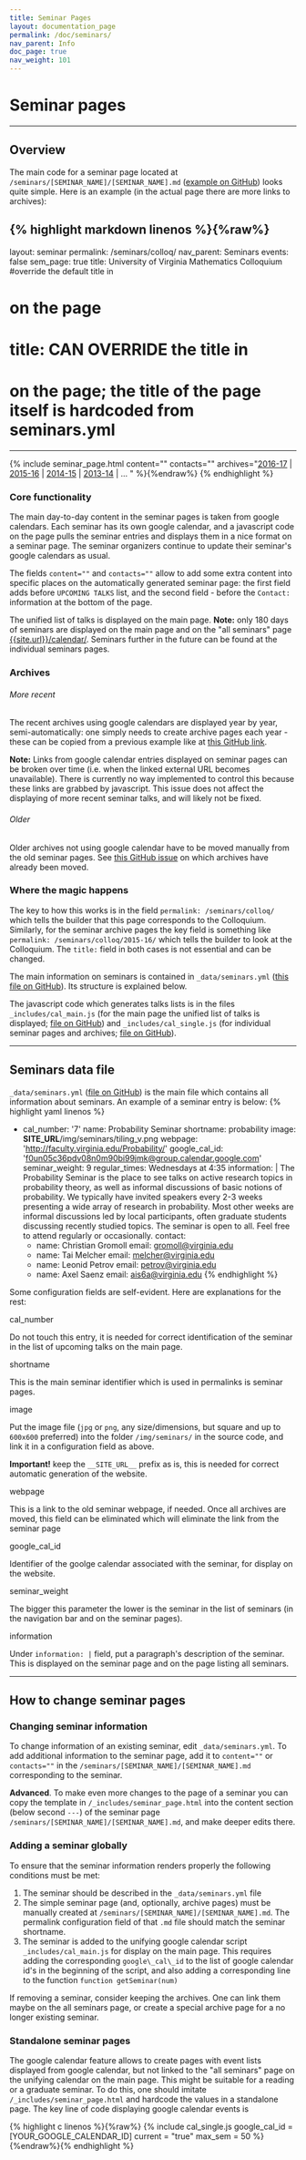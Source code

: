 ```yaml
---
title: Seminar Pages
layout: documentation_page
permalink: /doc/seminars/
nav_parent: Info
doc_page: true
nav_weight: 101
---
```


# Seminar pages

---

## Overview

The main code for a seminar page located at `/seminars/[SEMINAR_NAME]/[SEMINAR_NAME].md` ([example on GitHub](https://github.com/uva-math/uva-math-code/blob/master/seminars/colloq/colloq.md)) looks quite simple. Here is an example (in the actual page there are more links to archives):

{% highlight markdown linenos %}{%raw%}
---
layout: seminar
permalink: /seminars/colloq/
nav_parent: Seminars
events: false
sem_page: true
title: University of Virginia Mathematics Colloquium #override the default title in <h1> on the page
# title: CAN OVERRIDE the title in <h1> on the page; the title of the page itself is hardcoded from seminars.yml
---

{% include seminar_page.html
  content=""
  contacts=""
  archives="[2016-17](/seminars/colloq/2016-17/) \|
    [2015-16](/seminars/colloq/2015-16/) \|
    [2014-15](/seminars/colloq/2014-15/) \|
    [2013-14](/seminars/colloq/2013-14/) \|
    ...
    "
%}{%endraw%}
{% endhighlight %}

### Core functionality

The main day-to-day content in the seminar pages is taken from google calendars. Each seminar has its own google calendar, and a javascript code on the page pulls the seminar entries and displays them in a nice format on a seminar page. The seminar organizers continue to update their seminar's google calendars as usual.

The fields `content=""` and `contacts=""` allow to add some extra content into specific places on the automatically generated seminar page: the first field adds before `UPCOMING TALKS` list, and the second field - before the `Contact:` information at the bottom of the page.

The unified list of talks is displayed on the main page. **Note:** only 180 days of seminars are displayed on the main page and on the "all seminars" page [{{site.url}}/calendar/]({{site.url}}/calendar/). Seminars further in the future can be found at the individual seminars pages.

### Archives

###### More recent

The recent archives using google calendars are displayed year by year, semi-automatically: one simply needs to create archive pages each year - these can be copied from a previous example like at [this GitHub link](https://github.com/uva-math/uva-math-code/blob/master/seminars/colloq/colloq15_16.md).

**Note:** Links from google calendar entries displayed on seminar pages can be broken over time (i.e. when the linked external URL becomes unavailable). There is currently no way implemented to control this because these links are grabbed by javascript. This issue does not affect the displaying of more recent seminar talks, and will likely not be fixed.


###### Older

Older archives not using google calendar have to be moved manually from the old seminar pages. See [this GitHub issue](https://github.com/uva-math/uva-math-code/issues/16) on which archives have already been moved.

### Where the magic happens

The key to how this works is in the field `permalink: /seminars/colloq/` which tells the builder that this page corresponds to the Colloquium. Similarly, for the seminar archive pages the key field is something like `permalink: /seminars/colloq/2015-16/` which tells the builder to look at the Colloquium. The `title:` field in both cases is not essential and can be changed.

The main information on seminars is contained in `_data/seminars.yml` ([this file on GitHub](https://github.com/uva-math/uva-math-code/blob/master/_data/seminars.yml)). Its structure is explained below.

The javascript code which generates talks lists is in the files `_includes/cal_main.js` (for the main page the unified list of talks is displayed; [file on GitHub](https://github.com/uva-math/uva-math-code/blob/master/_includes/cal_main.js)) and `_includes/cal_single.js` (for individual seminar pages and archives; [file on GitHub](https://github.com/uva-math/uva-math-code/blob/master/_includes/cal_single.js)).

---

## Seminars data file

`_data/seminars.yml` ([file on GitHub](https://github.com/uva-math/uva-math-code/blob/master/_data/seminars.yml)) is the main file which contains all information about seminars. An example of a seminar entry is below:
{% highlight yaml linenos %}
- cal_number: '7'
  name: Probability Seminar
  shortname: probability
  image: __SITE_URL__/img/seminars/tiling_v.png
  webpage: 'http://faculty.virginia.edu/Probability/'
  google_cal_id: 'f0un05c36pdv08n0m90bi99jmk@group.calendar.google.com'
  seminar_weight: 9
  regular_times: Wednesdays at 4:35
  information: |
    The Probability Seminar is the place to see talks on active research topics in probability theory, as well as informal discussions of basic notions of probability.  We typically have invited speakers every 2-3 weeks presenting a wide array of research in probability. Most other weeks are informal discussions led by local participants, often graduate students discussing recently studied topics. The seminar is open to all. Feel free to attend regularly or occasionally.
  contact:
    - name: Christian Gromoll
      email: gromoll@virginia.edu
    - name: Tai Melcher
      email: melcher@virginia.edu
    - name: Leonid Petrov
      email: petrov@virginia.edu
    - name: Axel Saenz
      email: ais6a@virginia.edu
{% endhighlight %}

Some configuration fields are self-evident. Here are explanations for the rest:

<span class="nonupper-h5">cal\_number</span>

Do not touch this entry, it is needed for correct identification of the seminar in the list of upcoming talks
on the main page.

<span class="nonupper-h5">shortname</span>

This is the main seminar identifier which is used in permalinks is seminar pages.

<span class="nonupper-h5">image</span>

Put the image file (`jpg` or `png`, any size/dimensions, but square and up to `600x600` preferred) into the folder `/img/seminars/` in the source code, and link it in a configuration field as above.

**Important!** keep the `__SITE_URL__` prefix as is, this is needed for correct automatic generation of the website.

<span class="nonupper-h5">webpage</span>

This is a link to the old seminar webpage, if needed. Once all archives are moved, this field can be eliminated which will eliminate the link from the seminar page

<span class="nonupper-h5">google\_cal\_id</span>

Identifier of the goolge calendar associated with the seminar, for display on the website.

<span class="nonupper-h5">seminar\_weight</span>

The bigger this parameter the lower is the seminar in the list of seminars (in the navigation bar and on the
  seminar pages).

<span class="nonupper-h5">information</span>

Under `information: |` field, put a paragraph's description of the seminar. This is displayed on the seminar page and on the page listing all seminars.

---

## How to change seminar pages

### Changing seminar information

To change information of an existing seminar, edit `_data/seminars.yml`. To add additional information to the seminar page, add it to `content=""` or `contacts=""` in the `/seminars/[SEMINAR_NAME]/[SEMINAR_NAME].md` corresponding to the seminar.

**Advanced**. To make even more changes to the page of a seminar you can copy the template in `/_includes/seminar_page.html` into the content section (below second `---`) of the seminar page `/seminars/[SEMINAR_NAME]/[SEMINAR_NAME].md`, and make deeper edits there.


### Adding a seminar globally

To ensure that the seminar information renders properly the following conditions must be met:

1. The seminar should be described in the `_data/seminars.yml` file
2. The simple seminar page (and, optionally, archive pages) must be manually created at  `/seminars/[SEMINAR_NAME]/[SEMINAR_NAME].md`. The permalink configuration field of that `.md` file should match the seminar shortname.
3. The seminar is added to the unifying google calendar script `_includes/cal_main.js` for display on the main page. This requires adding the corresponding `google\_cal\_id` to the list of google calendar id's in the beginning of the script, and also adding a corresponding line to the function `function getSeminar(num)`

If removing a seminar, consider keeping the archives. One can link them maybe on the all seminars page, or create a special archive page for a no longer existing seminar.

### Standalone seminar pages

The google calendar feature allows to create pages with event lists displayed from google calendar,
but not linked to the "all seminars" page on the unifying calendar on the main page.
This might be suitable for a reading or a graduate seminar. To do this, one should imitate
`/_includes/seminar_page.html` and hardcode the values in a standalone page. The key
line of code displaying google calendar events is

{% highlight c linenos %}{%raw%}
{% include cal_single.js google_cal_id = [YOUR_GOOGLE_CALENDAR_ID] current = "true" max_sem = 50 %}
{%endraw%}{% endhighlight %}
